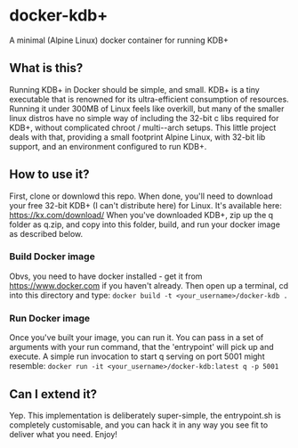 # docker-kdb+
A minimal (Alpine Linux) docker container for running KDB+
## What is this?
Running KDB+ in Docker should be simple, and small. KDB+ is a tiny executable that is renowned for its ultra-efficient consumption of resources. Running it under 300MB of Linux feels like overkill, but many of the smaller linux distros have no simple way of including the 32-bit c libs required for KDB+, without complicated chroot / multi--arch setups. This little project deals with that, providing a small footprint Alpine Linux, with 32-bit lib support, and an environment configured to run KDB+.
## How to use it?
First, clone or downlowd this repo. When done, you'll need to download your free 32-bit KDB+ (I can't distribute here) for Linux. It's available here: https://kx.com/download/ When you've downloaded KDB+, zip up the q folder as q.zip, and copy into this folder, build, and run your docker image as described below.
### Build Docker image
Obvs, you need to have docker installed - get it from https://www.docker.com if you haven't already. Then open up a terminal, cd into this directory and type:
```docker build -t <your_username>/docker-kdb .```
### Run Docker image
Once you've built your image, you can run it. You can pass in a set of arguments with your run command, that the 'entrypoint' will pick up and execute. A simple run invocation to start q serving on port 5001 might resemble:
```docker run -it <your_username>/docker-kdb:latest q -p 5001``` 
## Can I extend it?
Yep. This implementation is deliberately super-simple, the entrypoint.sh is completely customisable, and you can hack it in any way you see fit to deliver what you need. Enjoy!
